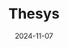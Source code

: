 ---  
layout: startup_page  
title: "Thesys"  
id: "thesys.dev"  
permalink: "/thesysthesys.dev11072024/"  
website: "https://www.thesys.dev/"  
funding_round: "Seed"  
funding_amount: "$4M"  
investors: "Together Fund, 8VC"  
about: "Thesys is an AI startup building tools to bridge the gap in user experience with AI agents. It offers a visual collaboration platform enabling businesses to create and deploy intelligent experiences at scale, focusing on a \"Generative UI\" approach for dynamic, adaptive interfaces."  
markets: "AI, Software, Chatbot, Product Design, SaaS, UX Design"  
hq: "San Francisco, California, United States"  
founded_year: "2023"  
linkedin: "https://www.linkedin.com/company/thesysdev"  
twitter: ""  
instagram: ""  
facebook: "https://www.facebook.com/Thesys-Technologies-LLC-175138379336852"  
crunchbase: "https://www.crunchbase.com/organization/thesys-1635"  
pitchbook: "https://pitchbook.com/profiles/company/266296-15"  

date_display: "07-Nov-2024"  
date: "2024-11-07"

# SEO Optimization  
meta_title: "Thesys - Seed Funding ($4M)"  
meta_description: "Thesys, Thesys is an AI startup building tools to bridge the gap in user experience with AI agents. It offers a visual collaboration platform enabling busines..."  
meta_keywords: "Thesys, AI, Software, Chatbot, Product Design, SaaS, UX Design, Seed funding"  
canonical_url: "https://startup.projectstartups.com/thesysthesys.dev11072024/"  
---